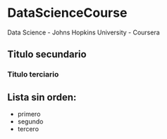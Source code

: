 # DataScienceCourse
Data Science - Johns Hopkins University - Coursera

## Titulo secundario

### Titulo terciario


## Lista sin orden:

* primero
* segundo
* tercero


